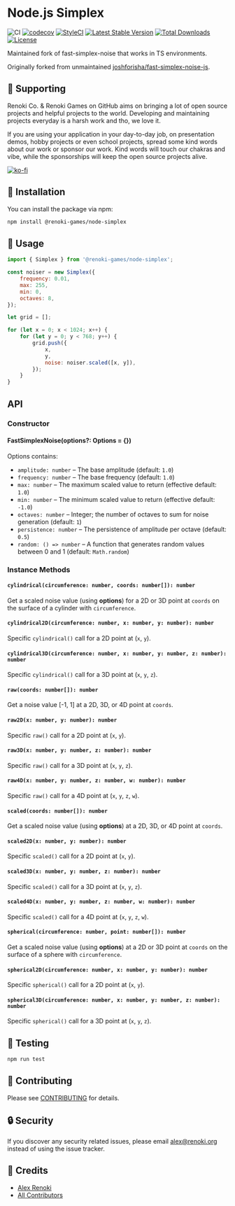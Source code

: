 Node.js Simplex
===============

![CI](https://github.com/renoki-games/node-simplex/workflows/CI/badge.svg?branch=master)
[![codecov](https://codecov.io/gh/renoki-games/node-simplex/branch/master/graph/badge.svg)](https://codecov.io/gh/renoki-games/node-simplex/branch/master)
[![StyleCI](https://github.styleci.io/repos/330025905/shield?branch=master)](https://github.styleci.io/repos/330025905)
[![Latest Stable Version](https://img.shields.io/github/package-json/v/renoki-games/node-simplex)](https://www.npmjs.com/package/@renoki-games/node-simplex)
[![Total Downloads](https://img.shields.io/npm/dt/@renoki-games/node-simplex)](https://www.npmjs.com/package/@renoki-games/node-simplex)
[![License](https://img.shields.io/npm/l/@renoki-games/node-simplex)](https://www.npmjs.com/package/@renoki-games/node-simplex)

Maintained fork of fast-simplex-noise that works in TS environments.

Originally forked from unmaintained [joshforisha/fast-simplex-noise-js](https://github.com/joshforisha/fast-simplex-noise-js).

## 🤝 Supporting

Renoki Co. & Renoki Games on GitHub aims on bringing a lot of open source projects and helpful projects to the world. Developing and maintaining projects everyday is a harsh work and tho, we love it.

If you are using your application in your day-to-day job, on presentation demos, hobby projects or even school projects, spread some kind words about our work or sponsor our work. Kind words will touch our chakras and vibe, while the sponsorships will keep the open source projects alive.

[![ko-fi](https://www.ko-fi.com/img/githubbutton_sm.svg)](https://ko-fi.com/R6R42U8CL)

## 🚀 Installation

You can install the package via npm:

```bash
npm install @renoki-games/node-simplex
```

## 🙌 Usage

```js
import { Simplex } from '@renoki-games/node-simplex';

const noiser = new Simplex({
    frequency: 0.01,
    max: 255,
    min: 0,
    octaves: 8,
});

let grid = [];

for (let x = 0; x < 1024; x++) {
    for (let y = 0; y < 768; y++) {
        grid.push({
            x,
            y,
            noise: noiser.scaled([x, y]),
        });
    }
}
```

## API

### Constructor

#### FastSimplexNoise(options?: Options = {})

Options contains:

- `amplitude: number` – The base amplitude (default: `1.0`)
- `frequency: number` – The base frequency (default: `1.0`)
- `max: number` – The maximum scaled value to return (effective default: `1.0`)
- `min: number` – The minimum scaled value to return (effective default: `-1.0`)
- `octaves: number` – Integer; the number of octaves to sum for noise generation (default: `1`)
- `persistence: number` – The persistence of amplitude per octave (default: `0.5`)
- `random: () => number` – A function that generates random values between 0 and 1 (default: `Math.random`)

### Instance Methods

#### `cylindrical(circumference: number, coords: number[]): number`

Get a scaled noise value (using **options**) for a 2D or 3D point at `coords` on the surface of a cylinder with `circumference`.

#### `cylindrical2D(circumference: number, x: number, y: number): number`

Specific `cylindrical()` call for a 2D point at (`x`, `y`).

#### `cylindrical3D(circumference: number, x: number, y: number, z: number): number`

Specific `cylindrical()` call for a 3D point at (`x`, `y`, `z`).

#### `raw(coords: number[]): number`

Get a noise value [-1, 1] at a 2D, 3D, or 4D point at `coords`.

#### `raw2D(x: number, y: number): number`

Specific `raw()` call for a 2D point at (`x`, `y`).

#### `raw3D(x: number, y: number, z: number): number`

Specific `raw()` call for a 3D point at (`x`, `y`, `z`).

#### `raw4D(x: number, y: number, z: number, w: number): number`

Specific `raw()` call for a 4D point at (`x`, `y`, `z`, `w`).

#### `scaled(coords: number[]): number`

Get a scaled noise value (using **options**) at a 2D, 3D, or 4D point at `coords`.

#### `scaled2D(x: number, y: number): number`

Specific `scaled()` call for a 2D point at (`x`, `y`).

#### `scaled3D(x: number, y: number, z: number): number`

Specific `scaled()` call for a 3D point at (`x`, `y`, `z`).

#### `scaled4D(x: number, y: number, z: number, w: number): number`

Specific `scaled()` call for a 4D point at (`x`, `y`, `z`, `w`).

#### `spherical(circumference: number, point: number[]): number`

Get a scaled noise value (using **options**) at a 2D or 3D point at `coords` on the surface of a sphere with `circumference`.

#### `spherical2D(circumference: number, x: number, y: number): number`

Specific `spherical()` call for a 2D point at (`x`, `y`).

#### `spherical3D(circumference: number, x: number, y: number, z: number): number`

Specific `spherical()` call for a 3D point at (`x`, `y`, `z`).

## 🐛 Testing

``` bash
npm run test
```

## 🤝 Contributing

Please see [CONTRIBUTING](CONTRIBUTING.md) for details.

## 🔒  Security

If you discover any security related issues, please email alex@renoki.org instead of using the issue tracker.

## 🎉 Credits

- [Alex Renoki](https://github.com/rennokki)
- [All Contributors](../../contributors)
